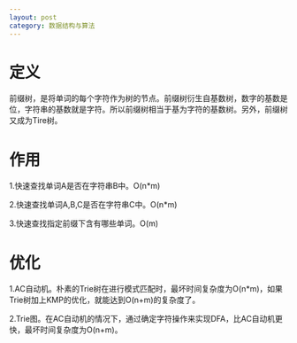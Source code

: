```yaml
---
layout: post
category: 数据结构与算法
---
```


# 定义
前缀树，是将单词的每个字符作为树的节点。前缀树衍生自基数树，数字的基数是位，字符串的基数就是字符。所以前缀树相当于基为字符的基数树。另外，前缀树又成为Tire树。

# 作用
1.快速查找单词A是否在字符串B中。O(n*m)

2.快速查找单词A,B,C是否在字符串C中。O(n*m)

3.快速查找指定前缀下含有哪些单词。O(m)

# 优化
1.AC自动机。朴素的Trie树在进行模式匹配时，最坏时间复杂度为O(n*m)，如果Trie树加上KMP的优化，就能达到O(n+m)的复杂度了。

2.Trie图。在AC自动机的情况下，通过确定字符操作来实现DFA，比AC自动机更快，最坏时间复杂度为O(n+m)。


